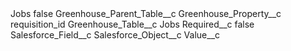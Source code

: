 <?xml version="1.0" encoding="UTF-8"?>
<CustomMetadata xmlns="http://soap.sforce.com/2006/04/metadata" xmlns:xsi="http://www.w3.org/2001/XMLSchema-instance" xmlns:xsd="http://www.w3.org/2001/XMLSchema">
    <label>Jobs</label>
    <protected>false</protected>
    <values>
        <field>Greenhouse_Parent_Table__c</field>
        <value xsi:nil="true"/>
    </values>
    <values>
        <field>Greenhouse_Property__c</field>
        <value xsi:type="xsd:string">requisition_id</value>
    </values>
    <values>
        <field>Greenhouse_Table__c</field>
        <value xsi:type="xsd:string">Jobs</value>
    </values>
    <values>
        <field>Required__c</field>
        <value xsi:type="xsd:boolean">false</value>
    </values>
    <values>
        <field>Salesforce_Field__c</field>
        <value xsi:nil="true"/>
    </values>
    <values>
        <field>Salesforce_Object__c</field>
        <value xsi:nil="true"/>
    </values>
    <values>
        <field>Value__c</field>
        <value xsi:nil="true"/>
    </values>
</CustomMetadata>
